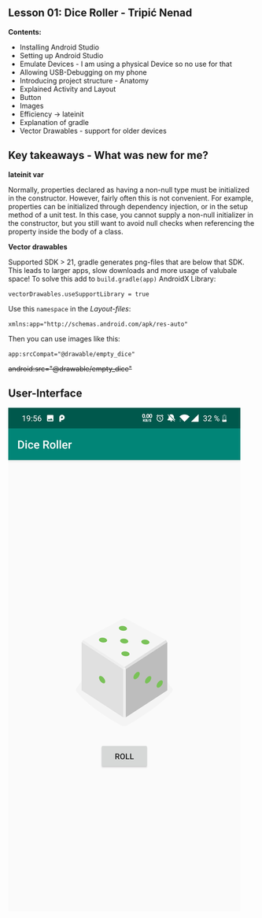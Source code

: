 ﻿## Lesson 01: Dice Roller - Tripi&#x0107; Nenad

**Contents:**

 - Installing Android Studio
 - Setting up Android Studio
 - Emulate Devices - I am using a physical Device so no use for that
 - Allowing USB-Debugging on my phone
 - Introducing project structure - Anatomy
 - Explained Activity and Layout
 - Button
 - Images
 - Efficiency -> lateinit
 - Explanation of gradle
 - Vector Drawables - support for older devices


## Key takeaways - What was new for me?

**lateinit var**

Normally, properties declared as having a non-null type must be initialized in the constructor. However, fairly often this is not convenient. For example, properties can be initialized through dependency injection, or in the setup method of a unit test. In this case, you cannot supply a non-null initializer in the constructor, but you still want to avoid null checks when referencing the property inside the body of a class.

**Vector drawables**

Supported SDK > 21, gradle generates png-files that are below that SDK. This leads to larger apps, slow downloads and more usage of valubale space! To solve this add to `build.gradle(app)`  AndroidX Library: 

```
vectorDrawables.useSupportLibrary = true
```
Use this `namespace` in the *Layout-files*: 

```
xmlns:app="http://schemas.android.com/apk/res-auto"
```

Then you can use images like this:
```
app:srcCompat="@drawable/empty_dice"
```
~~android:src="@drawable/empty_dice"~~

## User-Interface
![alt text](screenshots/screenshot01.png)
